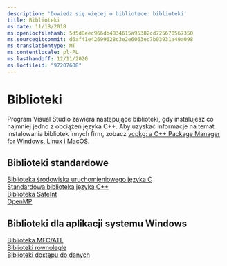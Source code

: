 ```yaml
---
description: 'Dowiedz się więcej o bibliotece: biblioteki'
title: Biblioteki
ms.date: 11/18/2018
ms.openlocfilehash: 5d5d8eec966db4834615a95382cd725670567350
ms.sourcegitcommit: d6af41e42699628c3e2e6063ec7b03931a49a098
ms.translationtype: MT
ms.contentlocale: pl-PL
ms.lasthandoff: 12/11/2020
ms.locfileid: "97207608"
---
```

# <a name="libraries"></a>Biblioteki

Program Visual Studio zawiera następujące biblioteki, gdy instalujesz co najmniej jedno z obciążeń języka C++. Aby uzyskać informacje na temat instalowania bibliotek innych firm, zobacz [vcpkg: a C++ Package Manager for Windows, Linux i MacOS](../build/vcpkg.md).

## <a name="standard-libraries"></a>Biblioteki standardowe

[Biblioteka środowiska uruchomieniowego języka C](../c-runtime-library/c-run-time-library-reference.md)<br/>
[Standardowa biblioteka języka C++](../standard-library/cpp-standard-library-reference.md)<br/>
[Biblioteka SafeInt](../safeint/safeint-library.md)<br/>
[OpenMP](../parallel/openmp/openmp-in-visual-cpp.md)

## <a name="libraries-for-windows-applications"></a>Biblioteki dla aplikacji systemu Windows

[Biblioteka MFC/ATL](../mfc/mfc-and-atl.md)<br/>
[Biblioteki równoległe](../parallel/parallel-programming-in-visual-cpp.md)<br/>
[Biblioteki dostępu do danych](../data/data-access-in-cpp.md)
